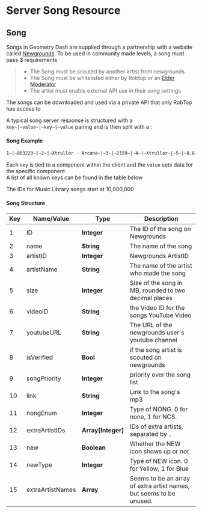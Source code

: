# Server Song Resource

## Song

Songs in Geometry Dash are supplied through a partnership with a website called [Newgrounds](https://www.newgrounds.com/audio). To be used in community made levels, a song must pass **3** requirements

> - The Song must be scouted by another artist from newgrounds
> - The Song must be whitelisted either by Robtop or an [Elder Moderator](/topics/moderators.md)
> - The artist must enable external API use in their song settings

The songs can be downloaded and used via a private API that only RobTop has access to


A typical song server response is structured with a `key~|~value~|~key~|~value` pairing and is then split with a `:`

<!-- tabs:start -->

#### **Song Example**
```md
1~|~803223~|~2~|~Xtrullor - Arcana~|~3~|~2159~|~4~|~Xtrullor~|~5~|~8.81~|~6~|~~|~10~|~https%3A%2F%2Faudio.ngfiles.com%2F803000%2F803223_Xtrullor---Arcana.mp3%3Ff1524940372~|~7~|~UCejLri1RVC7kj8ZVNX2a53g      
```
<!-- tabs:end -->

Each `key` is tied to a component within the client and the `value` sets data for the specific component.  
A list of all known keys can be found in the table below

The IDs for Music Library songs start at 10,000,000

#### Song Structure

| Key | Name/Value                | Type                                         | Description                                                              
|-----|---------------------------|----------------------------------------------|--------------------------------------------------------------------------
| 1   | ID						  | **Integer**									 | The ID of the song on Newgrounds
| 2   | name					  | **String**									 | The name of the song
| 3   | artistID				  | **Integer**									 | Newgrounds ArtistID  
| 4   | artistName				  | **String**									 | The name of the artist who made the song
| 5   | size					  | **Integer**									 | Size of the song in MB, rounded to two decimal places
| 6   | videoID 			      | **String**									 | the Video ID for the songs YouTube Video
| 7   | youtubeURL				  | **String**									 | The URL of the newgrounds user's youtube channel
| 8   | isVerified				  | **Bool**									 | if the song artist is scouted on newgrounds
| 9   | songPriority              | **Integer**                                  | priority over the song list
| 10  | link					  | **String**									 | Link to the song's mp3
| 11  | nongEnum        | **Integer** | Type of NONG. 0 for none, 1 for NCS.
| 12  | extraArtistIDs  | **Array\[Integer]** | IDs of extra artists, separated by `.`
| 13  | new             | **Boolean** | Whether the NEW icon shows up or not
| 14  | newType         | **Integer** | Type of NEW icon. 0 for Yellow, 1 for Blue
| 15  | extraArtistNames | **Array** | Seems to be an array of extra artist names, but seems to be unused. 

